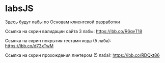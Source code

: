 # labsJS
Здесь будут лабы по Основам клиентской разработки 

Ссылка на скрин валидации сайта 3 лабы:
https://ibb.co/R6qvT18

Cсылка на скрин покрытия тестами кода (5 лаба):
https://ibb.co/d73xTwM

Ссылка на скрин прохождения линтером (5 лаба):
https://ibb.co/RDQkt86
